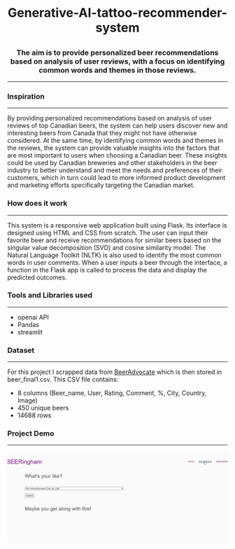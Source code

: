 
# <h1 align="center">Generative-AI-tattoo-recommender-system</h1>

## <h3 align="center">The aim is to provide personalized beer recommendations based on analysis of user reviews, with a focus on identifying common words and themes in those reviews.</h3>
---
### <h3 align="left">Inspiration</h3>
---
By providing personalized recommendations based on analysis of user reviews of top Canadian beers, the system can help users discover new and interesting beers from Canada that they might not have otherwise considered. At the same time, by identifying common words and themes in the reviews, the system can provide valuable insights into the factors that are most important to users when choosing a Canadian beer. These insights could be used by Canadian breweries and other stakeholders in the beer industry to better understand and meet the needs and preferences of their customers, which in turn could lead to more informed product development and marketing efforts specifically targeting the Canadian market.

### <h3 align="left">How does it work</h3>
---
This system is a responsive web application built using Flask. Its interface is designed using HTML and CSS from scratch. The user can input their favorite beer and receive recommendations for similar beers based on the singular value decomposition (SVD) and cosine similarity model. The Natural Language Toolkit (NLTK) is also used to identify the most common words in user comments. When a user inputs a beer through the interface, a function in the Flask app is called to process the data and display the predicted outcomes.

### <h3 align="left">Tools and Libraries used</h3>
---

* openai API
* Pandas
* streamlit


### <h3 align="left">Dataset</h3>
---
For this project I scrapped data from [BeerAdvocate](https://www.beeradvocate.com) which is then stored in beer_final1.csv. This CSV file 
contains:

* 8 columns (Beer_name, User, Rating, Comment, %, City, Country, Image)
* 450 unique beers
* 14688 rows

### <h3 align="left">Project Demo</h3>
---
![Demo GIF](https://github.com/Virat199608/Beer-Reccomendation-system/blob/master/beerdemo1.gif)

